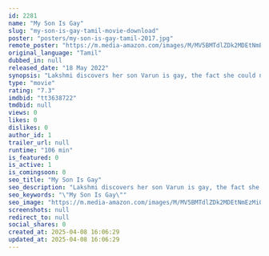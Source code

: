 ```yaml
---
id: 2281
name: "My Son Is Gay"
slug: "my-son-is-gay-tamil-movie-download"
poster: "posters/my-son-is-gay-tamil-2017.jpg"
remote_poster: "https://m.media-amazon.com/images/M/MV5BMTdlZDk2MDEtNmEzMi00YjEyLTgwYmEtNmE2YjE5ODBhYjk4XkEyXkFqcGc@._V1_SX300.jpg"
original_language: "Tamil"
dubbed_in: null
released_date: "18 May 2022"
synopsis: "Lakshmi discovers her son Varun is gay, the fact she could never accept, changes her whole life upside down. While Varun goes out and finds his love Karthik, his life isn't as happy as in the past. There comes a day, Lakshmi decid..."
type: "movie"
rating: "7.3"
imdbid: "tt3638722"
tmdbid: null
views: 0
likes: 0
dislikes: 0
author_id: 1
trailer_url: null
runtime: "106 min"
is_featured: 0
is_active: 1
is_comingsoon: 0
seo_title: "My Son Is Gay"
seo_description: "Lakshmi discovers her son Varun is gay, the fact she could never accept, changes her whole life upside down. While Varun goes out and finds his love Karthik, his life isn't as happy as in the past. There comes a day, Lakshmi decid..."
seo_keywords: "\"My Son Is Gay\""
seo_image: "https://m.media-amazon.com/images/M/MV5BMTdlZDk2MDEtNmEzMi00YjEyLTgwYmEtNmE2YjE5ODBhYjk4XkEyXkFqcGc@._V1_SX300.jpg"
screenshots: null
redirect_to: null
social_shares: 0
created_at: 2025-04-08 16:06:29
updated_at: 2025-04-08 16:06:29
---
```


